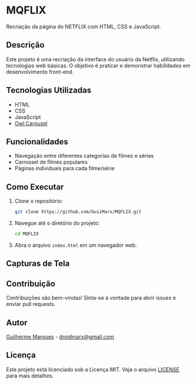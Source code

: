 
# MQFLIX

Recriação da página do NETFLIX com HTML, CSS e JavaScript.

## Descrição

Este projeto é uma recriação da interface do usuário da Netflix, utilizando tecnologias web básicas. O objetivo é praticar e demonstrar habilidades em desenvolvimento front-end.

## Tecnologias Utilizadas

- HTML
- CSS
- JavaScript
- [Owl Carousel](https://owlcarousel2.github.io/OwlCarousel2/)

## Funcionalidades

- Navegação entre diferentes categorias de filmes e séries
- Carrossel de filmes populares
- Páginas individuais para cada filme/série

## Como Executar

1. Clone o repositório:
   ```sh
   git clone https://github.com/GuiiMarx/MQFLIX.git
   ```
2. Navegue até o diretório do projeto:
   ```sh
   cd MQFLIX
   ```
3. Abra o arquivo `index.html` em um navegador web.

## Capturas de Tela


## Contribuição

Contribuições são bem-vindas! Sinta-se à vontade para abrir issues e enviar pull requests.

## Autor

[Guilherme Marques](https://www.linkedin.com/in/guimqs) - droidmarx@gmail.com

## Licença

Este projeto está licenciado sob a Licença MIT. Veja o arquivo [LICENSE](LICENSE) para mais detalhes.
